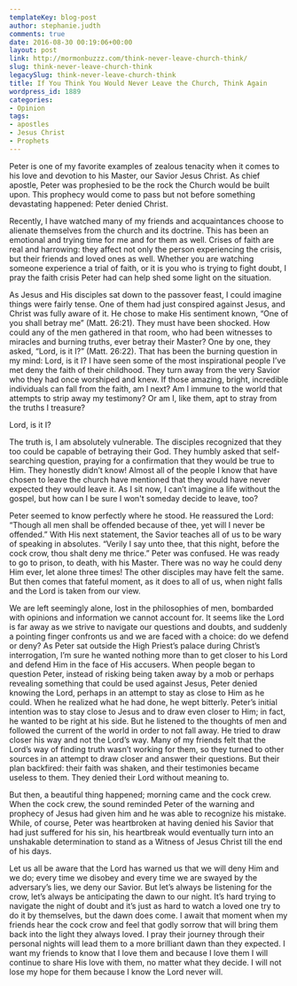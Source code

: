 ```yaml
---
templateKey: blog-post
author: stephanie.judth
comments: true
date: 2016-08-30 00:19:06+00:00
layout: post
link: http://mormonbuzzz.com/think-never-leave-church-think/
slug: think-never-leave-church-think
legacySlug: think-never-leave-church-think
title: If You Think You Would Never Leave the Church, Think Again
wordpress_id: 1889
categories:
- Opinion
tags:
- apostles
- Jesus Christ
- Prophets
---
```


Peter is one of my favorite examples of zealous tenacity when it comes to his love and devotion to his Master, our Savior Jesus Christ. As chief apostle, Peter was prophesied to be the rock the Church would be built upon. This prophecy would come to pass but not before something devastating happened: Peter denied Christ.





Recently, I have watched many of my friends and acquaintances choose to alienate themselves from the church and its doctrine. This has been an emotional and trying time for me and for them as well. Crises of faith are real and harrowing: they affect not only the person experiencing the crisis, but their friends and loved ones as well. Whether you are watching someone experience a trial of faith, or it is you who is trying to fight doubt, I pray the faith crisis Peter had can help shed some light on the situation.





As Jesus and His disciples sat down to the passover feast, I could imagine things were fairly tense. One of them had just conspired against Jesus, and Christ was fully aware of it. He chose to make His sentiment known, “One of you shall betray me” (Matt. 26:21). They must have been shocked. How could any of the men gathered in that room, who had been witnesses to miracles and burning truths, ever betray their Master? One by one, they asked, “Lord, is it I?” (Matt. 26:22). That has been the burning question in my mind: Lord, is it I? I have seen some of the most inspirational people I’ve met deny the faith of their childhood. They turn away from the very Savior who they had once worshiped and knew. If those amazing, bright, incredible individuals can fall from the faith, am I next? Am I immune to the world that attempts to strip away my testimony? Or am I, like them, apt to stray from the truths I treasure?





Lord, is it I?





The truth is, I am absolutely vulnerable. The disciples recognized that they too could be capable of betraying their God. They humbly asked that self-searching question, praying for a confirmation that they would be true to Him. They honestly didn’t know! Almost all of the people I know that have chosen to leave the church have mentioned that they would have never expected they would leave it. As I sit now, I can’t imagine a life without the gospel, but how can I be sure I won't someday decide to leave, too?





Peter seemed to know perfectly where he stood. He reassured the Lord: “Though all men shall be offended because of thee, yet will I never be offended.” With His next statement, the Savior teaches all of us to be wary of speaking in absolutes. “Verily I say unto thee, that this night, before the cock crow, thou shalt deny me thrice.” Peter was confused. He was ready to go to prison, to death, with his Master. There was no way he could deny Him ever, let alone three times! The other disciples may have felt the same. But then comes that fateful moment, as it does to all of us, when night falls and the Lord is taken from our view.





We are left seemingly alone, lost in the philosophies of men, bombarded with opinions and information we cannot account for. It seems like the Lord is far away as we strive to navigate our questions and doubts, and suddenly a pointing finger confronts us and we are faced with a choice: do we defend or deny? As Peter sat outside the High Priest’s palace during Christ’s interrogation, I’m sure he wanted nothing more than to get closer to his Lord and defend Him in the face of His accusers. When people began to question Peter, instead of risking being taken away by a mob or perhaps revealing something that could be used against Jesus, Peter denied knowing the Lord, perhaps in an attempt to stay as close to Him as he could. When he realized what he had done, he wept bitterly. Peter’s initial intention was to stay close to Jesus and to draw even closer to Him; in fact, he wanted to be right at his side. But he listened to the thoughts of men and followed the current of the world in order to not fall away. He tried to draw closer his way and not the Lord’s way. Many of my friends felt that the Lord’s way of finding truth wasn’t working for them, so they turned to other sources in an attempt to draw closer and answer their questions. But their plan backfired: their faith was shaken, and their testimonies became useless to them. They denied their Lord without meaning to.





But then, a beautiful thing happened; morning came and the cock crew. When the cock crew, the sound reminded Peter of the warning and prophecy of Jesus had given him and he was able to recognize his mistake. While, of course, Peter was heartbroken at having denied his Savior that had just suffered for his sin, his heartbreak would eventually turn into an unshakable determination to stand as a Witness of Jesus Christ till the end of his days.





Let us all be aware that the Lord has warned us that we will deny Him and we do; every time we disobey and every time we are swayed by the adversary’s lies, we deny our Savior. But let’s always be listening for the crow, let’s always be anticipating the dawn to our night. It’s hard trying to navigate the night of doubt and it’s just as hard to watch a loved one try to do it by themselves, but the dawn does come. I await that moment when my friends hear the cock crow and feel that godly sorrow that will bring them back into the light they always loved. I pray their journey through their personal nights will lead them to a more brilliant dawn than they expected. I want my friends to know that I love them and because I love them I will continue to share His love with them, no matter what they decide. I will not lose my hope for them because I know the Lord never will.
